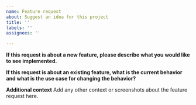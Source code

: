 ```yaml
---
name: Feature request
about: Suggest an idea for this project
title: ''
labels: ''
assignees: ''

---
```


**If this request is about a new feature, please describe what you would like to see implemented.**

**If this request is about an existing feature, what is the current behavior and what is the use case for changing the behavior?**

**Additional context**
Add any other context or screenshots about the feature request here.
